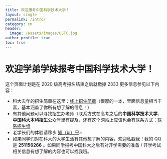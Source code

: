 ```yaml
---
title: 欢迎报考中国科学技术大学！
layout: single
permalink: /intro/
category: cn
header:
  image: /assets/images/USTC.jpg
author_profile: true
toc: true
---
```


# 欢迎学弟学妹报考中国科学技术大学！

这个页面计划是在 2020 级高考报名结束之后就撤掉 2333 更多信息参见以下内容：

* 科大去年的招生简章在这里：[线上招生简章](http://admission.ustc.edu.cn/zsjz/index.html#p=1)（很厚的一本，里面信息量相当丰富，基本涵盖了你所有想了解的信息！）
* 有其他问题可以寻找招生办老师（联系方式在高考之后的**中国科学技术大学**、**中国科大本科招生**公众号里有提及，还有这个网站上应该也会有联系方式：[联系招生组](https://zsb.ustc.edu.cn/12995/list.htm)
* 老学长们的体验请移步 [知（bi）乎](https://www.zhihu.com/question/24370236)~
* 如果同学们对在科大的大学生活有其他想了解的内容，欢迎私戳我！我的 QQ 是 **251156266** 。如果同学报考中国科大之后有对开学需要的准备 / 开学考试相关信息有想了解的内容也可以找我哦。













